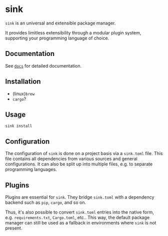 # sink

`sink` is an universal and extensible package manager.

It provides limitless extensibility through a modular plugin system, supporting your programming language of choice.

## Documentation

See [`docs`](docs/index.md) for detailed documentation.

## Installation

- (linux)`brew`
- `cargo`?

## Usage

```shell
sink install
```

## Configuration

The configuration of `sink` is done on a project basis via a `sink.toml` file.
This file contains all dependencies from various sources and general configurations.
It can also be split up into multiple files, e.g. to separate programming languages.

## Plugins

Plugins are essential for `sink`.
They bridge `sink.toml` with a dependency backend such as `pip`, `cargo`, and so on.

Thus, it's also possible to convert `sink.toml` entries into the native form, e.g. `requirements.txt`, `Cargo.toml`, etc..
This way, the default package manager can still be used as a fallback in environments where `sink` is not present.
